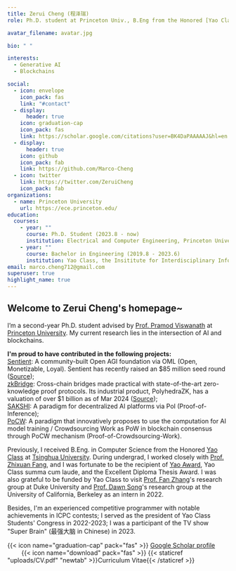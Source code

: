 ```yaml
---
title: Zerui Cheng (程泽瑞)
role: Ph.D. student at Princeton Univ., B.Eng from the Honored [Yao Class](https://iiis.tsinghua.edu.cn/en/yaoclass/) of Tsinghua University

avatar_filename: avatar.jpg

bio: " "

interests:
  - Generative AI
  - Blockchains

social:
  - icon: envelope
    icon_pack: fas
    link: "#contact"
  - display:
      header: true
    icon: graduation-cap
    icon_pack: fas
    link: https://scholar.google.com/citations?user=BK4DaPAAAAAJ&hl=en
  - display:
      header: true
    icon: github
    icon_pack: fab
    link: https://github.com/Marco-Cheng
  - icon: twitter
    link: https://twitter.com/ZeruiCheng
    icon_pack: fab
organizations:
  - name: Princeton University
    url: https://ece.princeton.edu/
education:
  courses:
    - year: ""
      course: Ph.D. Student (2023.8 - now)
      institution: Electrical and Computer Engineering, Princeton University
    - year: ""
      course: Bachelor in Engineering (2019.8 - 2023.6)
      institution: Yao Class, the Insititute for Interdisciplinary Information Sciences (IIIS), Tsinghua University
email: marco.cheng712@gmail.com
superuser: true
highlight_name: true
---
```

## Welcome to Zerui Cheng's homepage~

  I’m a second-year Ph.D. student advised by [Prof. Pramod Viswanath](https://ece.princeton.edu/people/pramod-viswanath) at [Princeton University](https://www.princeton.edu/). My current research lies in the intersection of AI and blockchains. <br/> 
  
  **I'm proud to have contributed in the following projects:** <br/> 
  [Sentient](https://sentient.foundation/): A community-built Open AGI foundation via OML (Open, Monetizable, Loyal). Sentient has recently raised an $85 million seed round ([Source](https://www.coindesk.com/business/2024/07/02/peter-thiels-founders-fund-leads-85m-seed-investment-into-open-source-ai-platform-sentient/));<br/> 
  [zkBridge](https://www.zkbridge.com/): Cross-chain bridges made practical with state-of-the-art zero-knowledge proof protocols. Its industrial product, PolyhedraZK, has a valuation of over $1 billion as of Mar 2024 ([Source](https://www.theblock.co/post/282461/polyhedra-network-zkbridge-funding-1-billion-valuation-token-round));<br/> 
  [SAKSHI](https://arxiv.org/pdf/2307.16562): A paradigm for decentralized AI platforms via PoI (Proof-of-Inference);<br/> 
  [PoCW](https://arxiv.org/pdf/2211.06669): A paradigm that innovatively proposes to use the computation for AI model training / Crowdsourcing Work as PoW in blockchain consensus through PoCW mechanism (Proof-of-Crowdsourcing-Work).<br/> 

  Previously, I received B.Eng. in Computer Science from the Honored [Yao Class](https://iiis.tsinghua.edu.cn/en/yaoclass/) at [Tsinghua University](https://tsinghua.edu/). During undergrad, I worked closely with [Prof. Zhixuan Fang](https://people.iiis.tsinghua.edu.cn/~fang/index.html), and I was fortunate to be the recipient of [Yao Award](https://iiis.tsinghua.edu.cn/en/list-673-1.html), Yao Class summa cum laude, and the Excellent Diploma Thesis Award.  I was also grateful to be funded by Yao Class to visit [Prof. Fan Zhang](https://www.fanzhang.me/)'s research group at Duke University and [Prof. Dawn Song](https://dawnsong.io/)'s research group at the University of California, Berkeley as an intern in 2022. <br/>

  Besides, I'm an experienced competitive programmer with notable achievements in ICPC contests; I served as the president of Yao Class Students' Congress in 2022-2023; I was a participant of the TV show "Super Brain" (最强大脑 in Chinese) in 2023. 

  {{< icon name="graduation-cap" pack="fas" >}} [Google Scholar profile](https://scholar.google.com/citations?user=BK4DaPAAAAAJ&hl=en&oi=ao) &emsp; &emsp; &emsp;{{< icon name="download" pack="fas" >}}  {{< staticref "uploads/CV.pdf" "newtab" >}}Curriculum Vitae{{< /staticref >}}
                                      
